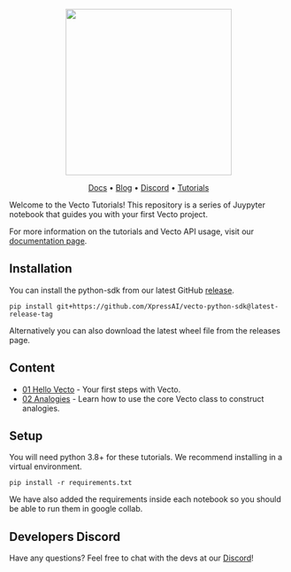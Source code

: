<p align="center">
<a href="https://www.vecto.ai/">
<img src="https://user-images.githubusercontent.com/68586800/192857099-499146bb-5570-4702-a88f-bb4582e940c0.png" width="300"/>
</a>
</p>
<p align="center">
  <a href="https://docs.vecto.ai/">Docs</a> •
  <a href="https://www.xpress.ai/blog/">Blog</a> •
  <a href="https://discord.com/invite/wtYbXvPPfD">Discord</a> •
    <a href="https://github.com/XpressAI/vecto-tutorials">Tutorials</a>

<br>

Welcome to the Vecto Tutorials!
This repository is a series of Juypyter notebook that guides you with your first Vecto project.

For more information on the tutorials and Vecto API usage, visit our [documentation page](https://docs.vecto.ai/).

## Installation
You can install the python-sdk from our latest GitHub [release](https://github.com/XpressAI/vecto-python-sdk/releases). 
```
pip install git+https://github.com/XpressAI/vecto-python-sdk@latest-release-tag
```
Alternatively you can also download the latest wheel file from the releases page.

## Content

- [01 Hello Vecto](01-Hello-Vecto.ipynb) - Your first steps with Vecto. 
- [02 Analogies](02-Analogies.ipynb) - Learn how to use the core Vecto class to construct analogies.


## Setup
You will need python 3.8+ for these tutorials. We recommend installing in a virtual environment.

```
pip install -r requirements.txt
```
We have also added the requirements inside each notebook so you should be able to run them in google collab.

## Developers Discord
Have any questions? Feel free to chat with the devs at our [Discord](https://discord.com/invite/wtYbXvPPfD)!
